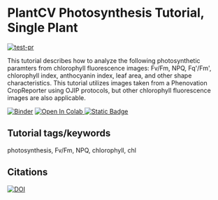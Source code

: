 # PlantCV Photosynthesis Tutorial, Single Plant

[![test-pr](https://github.com/danforthcenter/plantcv-tutorial-photosynthesis/actions/workflows/ci-tests.yml/badge.svg)](https://github.com/danforthcenter/plantcv-tutorial-photosynthesis/actions/workflows/ci-tests.yml)

This tutorial describes how to analyze the following photosynthetic paramters from chlorophyll fluorescence images: Fv/Fm, NPQ, Fq'/Fm', chlorophyll index, anthocyanin index, leaf area, and other shape characteristics. This tutorial utilizes images taken from a Phenovation CropReporter using OJIP protocols, but other chlorophyll fluorescence images are also applicable. 

[![Binder](https://mybinder.org/badge_logo.svg)](https://mybinder.org/v2/gh/danforthcenter/plantcv-tutorial-photosynthesis/HEAD?labpath=index.ipynb)
<a target="_blank" href="https://colab.research.google.com/github/danforthcenter/plantcv-tutorial-template">
  <img src="https://colab.research.google.com/assets/colab-badge.svg" alt="Open In Colab"/>
</a>
[![Static Badge](https://img.shields.io/badge/Open%20on%20GitHub-black?logo=github)](https://github.com/danforthcenter/plantcv-tutorial-photosynthesis.git)


## Tutorial tags/keywords

photosynthesis, Fv/Fm, NPQ, chlorophyll, chl

## Citations

[![DOI](https://zenodo.org/badge/DOI/10.5281/zenodo.10552703.svg)](https://doi.org/10.5281/zenodo.10552703)
